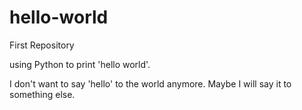 # hello-world
First Repository

using Python to print 'hello world'. 

I don't want to say 'hello' to the world anymore. Maybe I will say it to something else.
